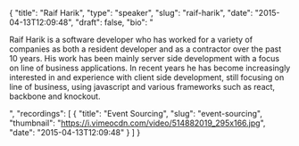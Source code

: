 {
  "title": "Raif Harik",
  "type": "speaker",
  "slug": "raif-harik",
  "date": "2015-04-13T12:09:48",
  "draft": false,
  "bio": "<p>Raif Harik is a software developer who has worked for a variety of companies as both a resident developer and as a contractor over the past 10 years.  His work has been mainly server side development with a focus on line of business applications.  In recent years he has become increasingly interested in and experience with client side development, still focusing on line of business, using javascript and various frameworks such as react, backbone and knockout.</p>",
  "recordings": [
    {
      "title": "Event Sourcing",
      "slug": "event-sourcing",
      "thumbnail": "https://i.vimeocdn.com/video/514882019_295x166.jpg",
      "date": "2015-04-13T12:09:48"
    }
  ]
}